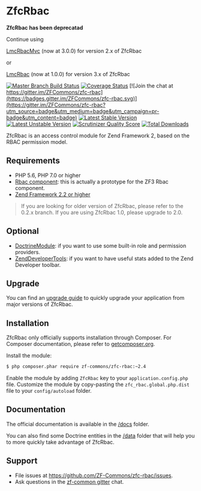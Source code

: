 # ZfcRbac

**ZfcRbac has been deprecatad**

Continue using 

[LmcRbacMvc](https://github.com/Laminas-Commons/LmcRbacMvc) (now at 3.0.0) for version 2.x of ZfcRbac 

or 

[LmcRbac](https://github.com/Laminas-Commons/LmcRbac) (now at 1.0.0) for version 3.x of ZfcRbac


[![Master Branch Build Status](https://secure.travis-ci.org/ZF-Commons/zfc-rbac.png?branch=master)](http://travis-ci.org/ZF-Commons/zfc-rbac)
[![Coverage Status](https://coveralls.io/repos/ZF-Commons/zfc-rbac/badge.png)](https://coveralls.io/r/ZF-Commons/zfc-rbac)
[![Join the chat at https://gitter.im/ZFCommons/zfc-rbac](https://badges.gitter.im/ZFCommons/zfc-rbac.svg)](https://gitter.im/ZFCommons/zfc-rbac?utm_source=badge&utm_medium=badge&utm_campaign=pr-badge&utm_content=badge)
[![Latest Stable Version](https://poser.pugx.org/zf-commons/zfc-rbac/v/stable.png)](https://packagist.org/packages/zf-commons/zfc-rbac)
[![Latest Unstable Version](https://poser.pugx.org/zf-commons/zfc-rbac/v/unstable.png)](https://packagist.org/packages/zf-commons/zfc-rbac)
[![Scrutinizer Quality Score](https://scrutinizer-ci.com/g/ZF-Commons/zfc-rbac/badges/quality-score.png?s=685a2b34dc626a0af9934f9c8d246b68a8cac884)](https://scrutinizer-ci.com/g/ZF-Commons/zfc-rbac/)
[![Total Downloads](https://poser.pugx.org/zf-commons/zfc-rbac/downloads.png)](https://packagist.org/packages/zf-commons/zfc-rbac)

ZfcRbac is an access control module for Zend Framework 2, based on the RBAC permission model.

## Requirements

- PHP 5.6, PHP 7.0 or higher
- [Rbac component](https://github.com/zf-fr/rbac): this is actually a prototype for the ZF3 Rbac component.
- [Zend Framework 2.2 or higher](http://www.github.com/zendframework/zf2)

> If you are looking for older version of ZfcRbac, please refer to the 0.2.x branch.
> If you are using ZfcRbac 1.0, please upgrade to 2.0.

## Optional

- [DoctrineModule](https://github.com/doctrine/DoctrineModule): if you want to use some built-in role and permission providers.
- [ZendDeveloperTools](https://github.com/zendframework/ZendDeveloperTools): if you want to have useful stats added to
the Zend Developer toolbar.

## Upgrade

You can find an [upgrade guide](UPGRADE.md) to quickly upgrade your application from major versions of ZfcRbac.

## Installation

ZfcRbac only officially supports installation through Composer. For Composer documentation, please refer to
[getcomposer.org](http://getcomposer.org/).

Install the module:

```sh
$ php composer.phar require zf-commons/zfc-rbac:~2.4
```

Enable the module by adding `ZfcRbac` key to your `application.config.php` file. Customize the module by copy-pasting
the `zfc_rbac.global.php.dist` file to your `config/autoload` folder.

## Documentation

The official documentation is available in the [/docs](/docs) folder.

You can also find some Doctrine entities in the [/data](/data) folder that will help you to more quickly take advantage
of ZfcRbac.

## Support

- File issues at https://github.com/ZF-Commons/zfc-rbac/issues.
- Ask questions in the [zf-common gitter](https://gitter.im/ZFCommons/zfc-rbac) chat.
